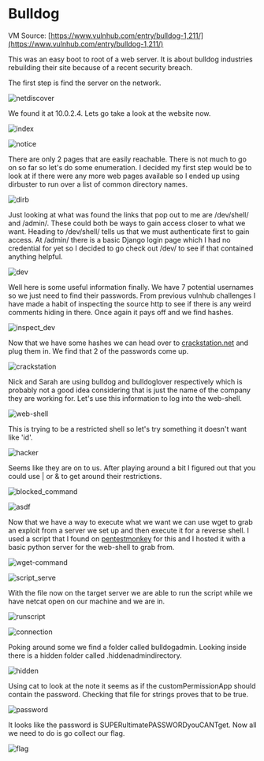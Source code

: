 # Bulldog

VM Source: [https://www.vulnhub.com/entry/bulldog-1,211/](https://www.vulnhub.com/entry/bulldog-1,211/)

This was an easy boot to root of a web server. It is about bulldog industries rebuilding their site because of a recent security breach.

The first step is find the server on the network.

![netdiscover](https://github.com/kztoth/CTF_Writeup/blob/master/bulldog/pics/netdiscover.PNG)

We found it at 10.0.2.4. Lets go take a look at the website now.

![index](https://github.com/kztoth/CTF_Writeup/blob/master/bulldog/pics/index.PNG)

![notice](https://github.com/kztoth/CTF_Writeup/blob/master/bulldog/pics/notice.PNG)

There are only 2 pages that are easily reachable. There is not much to go on so far so let's do some enumeration. I decided my first step would be to look at if there were any more web pages available so I ended up using dirbuster to run over a list of common directory names.

![dirb](https://github.com/kztoth/CTF_Writeup/blob/master/bulldog/pics/dirb.PNG)

Just looking at what was found the links that pop out to me are /dev/shell/ and /admin/. These could both be ways to gain access closer to what we want. Heading to /dev/shell/ tells us that we must authenticate first to gain access. At /admin/ there is a basic Django login page which I had no credential for yet so I decided to go check out /dev/ to see if that contained anything helpful.

![dev](https://github.com/kztoth/CTF_Writeup/blob/master/bulldog/pics/dev.PNG)

Well here is some useful information finally. We have 7 potential usernames so we just need to find their passwords. From previous vulnhub challenges I have made a habit of inspecting the source http to see if there is any weird comments hiding in there. Once again it pays off and we find hashes.

![inspect_dev](https://github.com/kztoth/CTF_Writeup/blob/master/bulldog/pics/inspect_dev.PNG)

Now that we have some hashes we can head over to [crackstation.net](https://crackstation.net) and plug them in. We find that 2 of the passwords come up.

![crackstation](https://github.com/kztoth/CTF_Writeup/blob/master/bulldog/pics/crackstation.PNG)

Nick and Sarah are using bulldog and bulldoglover respectively which is probably not a good idea considering that is just the name of the company they are working for. Let's use this information to log into the web-shell.

![web-shell](https://github.com/kztoth/CTF_Writeup/blob/master/bulldog/pics/web-shell.PNG)

This is trying to be a restricted shell so let's try something it doesn't want like 'id'.

![hacker](https://github.com/kztoth/CTF_Writeup/blob/master/bulldog/pics/id.PNG)

Seems like they are on to us. After playing around a bit I figured out that you could use | or & to get around their restrictions.

![blocked_command](https://github.com/kztoth/CTF_Writeup/blob/master/bulldog/pics/blocked_command.PNG)

![asdf](https://github.com/kztoth/CTF_Writeup/blob/master/bulldog/pics/asdf.PNG)

Now that we have a way to execute what we want we can use wget to grab an exploit from a server we set up and then execute it for a reverse shell. I used a script that I found on [pentestmonkey](http://pentestmonkey.net/cheat-sheet/shells/reverse-shell-cheat-sheet) for this and I hosted it with a basic python server for the web-shell to grab from.

![wget-command](https://github.com/kztoth/CTF_Writeup/blob/master/bulldog/pics/wget-command.PNG)

![script_serve](https://github.com/kztoth/CTF_Writeup/blob/master/bulldog/pics/script_serve.png)

With the file now on the target server we are able to run the script while we have netcat open on our machine and we are in.

![runscript](https://github.com/kztoth/CTF_Writeup/blob/master/bulldog/pics/runscript.PNG)

![connection](https://github.com/kztoth/CTF_Writeup/blob/master/bulldog/pics/connection.PNG)

Poking around some we find a folder called bulldogadmin. Looking inside there is a hidden folder called .hiddenadmindirectory.

![hidden](https://github.com/kztoth/CTF_Writeup/blob/master/bulldog/pics/hidden.png)

Using cat to look at the note it seems as if the customPermissionApp should contain the password. Checking that file for strings proves that to be true.

![password](https://github.com/kztoth/CTF_Writeup/blob/master/bulldog/pics/password.PNG)

It looks like the password is SUPERultimatePASSWORDyouCANTget. Now all we need to do is go collect our flag.

![flag](https://github.com/kztoth/CTF_Writeup/blob/master/bulldog/pics/flag.png)
